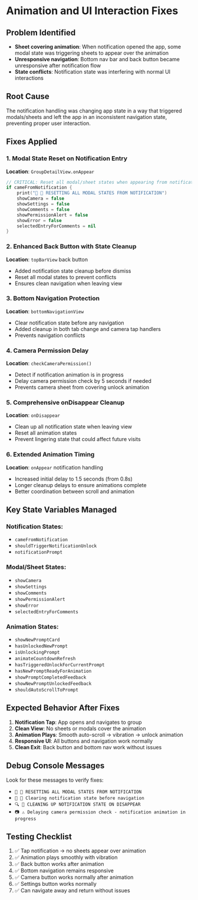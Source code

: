 # Animation and UI Interaction Fixes

## Problem Identified
- **Sheet covering animation**: When notification opened the app, some modal state was triggering sheets to appear over the animation
- **Unresponsive navigation**: Bottom nav bar and back button became unresponsive after notification flow
- **State conflicts**: Notification state was interfering with normal UI interactions

## Root Cause
The notification handling was changing app state in a way that triggered modals/sheets and left the app in an inconsistent navigation state, preventing proper user interaction.

## Fixes Applied

### 1. Modal State Reset on Notification Entry
**Location**: `GroupDetailView.onAppear`
```swift
// CRITICAL: Reset all modal/sheet states when appearing from notification
if cameFromNotification {
    print("🔔 🎯 RESETTING ALL MODAL STATES FROM NOTIFICATION")
    showCamera = false
    showSettings = false
    showComments = false
    showPermissionAlert = false
    showError = false
    selectedEntryForComments = nil
}
```

### 2. Enhanced Back Button with State Cleanup
**Location**: `topBarView` back button
- Added notification state cleanup before dismiss
- Reset all modal states to prevent conflicts
- Ensures clean navigation when leaving view

### 3. Bottom Navigation Protection
**Location**: `bottomNavigationView`
- Clear notification state before any navigation
- Added cleanup in both tab change and camera tap handlers
- Prevents navigation conflicts

### 4. Camera Permission Delay
**Location**: `checkCameraPermission()`
- Detect if notification animation is in progress
- Delay camera permission check by 5 seconds if needed
- Prevents camera sheet from covering unlock animation

### 5. Comprehensive onDisappear Cleanup
**Location**: `onDisappear`
- Clean up all notification state when leaving view
- Reset all animation states
- Prevent lingering state that could affect future visits

### 6. Extended Animation Timing
**Location**: `onAppear` notification handling
- Increased initial delay to 1.5 seconds (from 0.8s)
- Longer cleanup delays to ensure animations complete
- Better coordination between scroll and animation

## Key State Variables Managed

### Notification States:
- `cameFromNotification`
- `shouldTriggerNotificationUnlock` 
- `notificationPrompt`

### Modal/Sheet States:
- `showCamera`
- `showSettings`
- `showComments`
- `showPermissionAlert`
- `showError`
- `selectedEntryForComments`

### Animation States:
- `showNewPromptCard`
- `hasUnlockedNewPrompt`
- `isUnlockingPrompt`
- `animateCountdownRefresh`
- `hasTriggeredUnlockForCurrentPrompt`
- `hasNewPromptReadyForAnimation`
- `showPromptCompletedFeedback`
- `showNewPromptUnlockedFeedback`
- `shouldAutoScrollToPrompt`

## Expected Behavior After Fixes

1. **Notification Tap**: App opens and navigates to group
2. **Clean View**: No sheets or modals cover the animation
3. **Animation Plays**: Smooth auto-scroll → vibration → unlock animation
4. **Responsive UI**: All buttons and navigation work normally
5. **Clean Exit**: Back button and bottom nav work without issues

## Debug Console Messages

Look for these messages to verify fixes:
- `🔔 🎯 RESETTING ALL MODAL STATES FROM NOTIFICATION`
- `🔴 🎯 Clearing notification state before navigation`
- `🔍 🎯 CLEANING UP NOTIFICATION STATE ON DISAPPEAR`
- `📷 ⚠️ Delaying camera permission check - notification animation in progress`

## Testing Checklist

1. ✅ Tap notification → no sheets appear over animation
2. ✅ Animation plays smoothly with vibration
3. ✅ Back button works after animation
4. ✅ Bottom navigation remains responsive
5. ✅ Camera button works normally after animation
6. ✅ Settings button works normally
7. ✅ Can navigate away and return without issues 